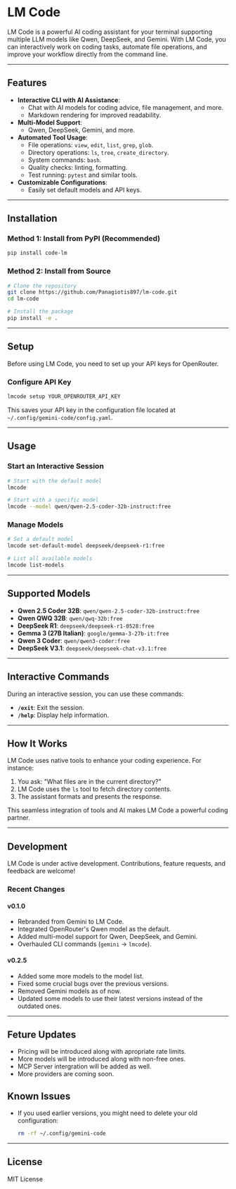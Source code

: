 # LM Code

LM Code is a powerful AI coding assistant for your terminal supporting multiple LLM models like Qwen, DeepSeek, and Gemini. With LM Code, you can interactively work on coding tasks, automate file operations, and improve your workflow directly from the command line.

---

## Features

- **Interactive CLI with AI Assistance**:
  - Chat with AI models for coding advice, file management, and more.
  - Markdown rendering for improved readability.
- **Multi-Model Support**:
  - Qwen, DeepSeek, Gemini, and more.
- **Automated Tool Usage**:
  - File operations: `view`, `edit`, `list`, `grep`, `glob`.
  - Directory operations: `ls`, `tree`, `create_directory`.
  - System commands: `bash`.
  - Quality checks: linting, formatting.
  - Test running: `pytest` and similar tools.
- **Customizable Configurations**:
  - Easily set default models and API keys.

---

## Installation

### Method 1: Install from PyPI (Recommended)

```bash
pip install code-lm
```

### Method 2: Install from Source

```bash
# Clone the repository
git clone https://github.com/Panagiotis897/lm-code.git
cd lm-code

# Install the package
pip install -e .
```

---

## Setup

Before using LM Code, you need to set up your API keys for OpenRouter.

### Configure API Key

```bash
lmcode setup YOUR_OPENROUTER_API_KEY
```

This saves your API key in the configuration file located at `~/.config/gemini-code/config.yaml`.

---

## Usage

### Start an Interactive Session

```bash
# Start with the default model
lmcode

# Start with a specific model
lmcode --model qwen/qwen-2.5-coder-32b-instruct:free
```

### Manage Models

```bash
# Set a default model
lmcode set-default-model deepseek/deepseek-r1:free

# List all available models
lmcode list-models
```

---

## Supported Models

- **Qwen 2.5 Coder 32B**: `qwen/qwen-2.5-coder-32b-instruct:free`
- **Qwen QWQ 32B**: `qwen/qwq-32b:free`
- **DeepSeek R1**: `deepseek/deepseek-r1-0528:free`
- **Gemma 3 (27B Italian)**: `google/gemma-3-27b-it:free`
- **Qwen 3 Coder**: `qwen/qwen3-coder:free`
- **DeepSeek V3.1**: `deepseek/deepseek-chat-v3.1:free`

---

## Interactive Commands

During an interactive session, you can use these commands:

- **`/exit`**: Exit the session.
- **`/help`**: Display help information.

---

## How It Works

LM Code uses native tools to enhance your coding experience. For instance:

1. You ask: "What files are in the current directory?"
2. LM Code uses the `ls` tool to fetch directory contents.
3. The assistant formats and presents the response.

This seamless integration of tools and AI makes LM Code a powerful coding partner.

---

## Development

LM Code is under active development. Contributions, feature requests, and feedback are welcome!

### Recent Changes

#### v0.1.0
- Rebranded from Gemini to LM Code.
- Integrated OpenRouter's Qwen model as the default.
- Added multi-model support for Qwen, DeepSeek, and Gemini.
- Overhauled CLI commands (`gemini` → `lmcode`).

#### v0.2.5
- Added some more models to the model list.
- Fixed some crucial bugs over the previous versions.
- Removed Gemini models as of now.
- Updated some models to use their latest versions instead of the outdated ones.

---

## Feture Updates
- Pricing will be introduced along with apropriate rate limits.
- More models will be introduced along with non-free ones.
- MCP Server intergration will be added as well.
- More providers are coming soon.

## Known Issues

- If you used earlier versions, you might need to delete your old configuration:
  ```bash
  rm -rf ~/.config/gemini-code
  ```

---

## License

MIT License
